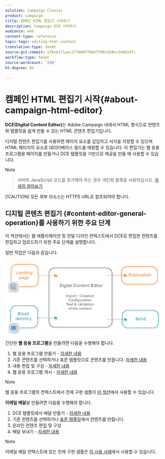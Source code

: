 ```yaml
---
solution: Campaign Classic
product: campaign
title: 캠페인 HTML 편집기 시작하기
description: Campaign DCE 시작하기
audience: web
content-type: reference
topic-tags: editing-html-content
translation-type: tm+mt
source-git-commit: e76eb171aac1f7088ff8647f99c928ec349b24fc
workflow-type: tm+mt
source-wordcount: '256'
ht-degree: 0%

---
```



# 캠페인 HTML 편집기 시작{#about-campaign-html-editor}

**DCE(Digital Content Editor)**&#x200B;는 Adobe Campaign 내에서 HTML 형식으로 컨텐츠와 템플릿을 쉽게 만들 수 있는 HTML 콘텐츠 편집기입니다.

디지털 컨텐츠 편집기를 사용하면 페이지 요소를 삽입하고 서식을 지정할 수 있으며 HTML 페이지의 요소로 데이터베이스 필드를 매핑할 수 있습니다. 이 편집기는 웹 응용 프로그램용 페이지를 만들거나 DCE 템플릿을 기반으로 제공을 만들 때 사용할 수 있습니다.

>[!NOTE]
>>서버측 JavaScript 코드를 추가해야 하는 경우 개인화 블록을 사용하십시오. [자세히 알아보기](../../delivery/using/personalization-blocks.md)
>
>[!CAUTION]
모든 외부 리소스는 HTTPS URL로 참조되어야 합니다.

## 디지털 콘텐츠 편집기 {#content-editor-general-operation}를 사용하기 위한 주요 단계

이 섹션에서는 웹 애플리케이션 및 전달 디자인 컨텍스트에서 DCE로 편집한 컨텐츠를 편집하고 업로드하기 위한 주요 단계를 설명합니다.

일반 작업은 다음과 같습니다.

![](assets/dce_schema.png)

간단한 **웹 응용 프로그램**&#x200B;을 만들려면 다음을 수행해야 합니다.

1. 웹 응용 프로그램 만들기 - [자세한 내용](../../web/using/creating-a-landing-page.md)
1. 기존 콘텐츠를 선택하거나 표준 템플릿으로 콘텐츠를 만듭니다. [자세한 내용](../../web/using/template-management.md)
1. 내용 편집 및 구성 - [자세한 내용](../../web/using/editing-content.md)
1. 웹 응용 프로그램 게시 - [자세한 내용](../../web/using/creating-a-landing-page.md#step-3---publishing-content)

>[!NOTE]
웹 응용 프로그램의 컨텍스트에서 전체 구현 샘플이 [이 섹션](../../web/using/creating-a-landing-page.md)에서 사용할 수 있습니다.

**이메일 배달**&#x200B;을 만들려면 다음을 수행해야 합니다.

1. DCE 템플릿에서 배달 만들기 - [자세한 내용](../../web/using/use-case--creating-an-email-delivery.md)
1. 기존 컨텐츠를 선택하거나 [표준 템플릿](../../web/using/template-management.md)에서 컨텐츠를 만듭니다.
1. 온라인 컨텐츠 편집 및 구성
1. 배달 보내기 - [자세한 내용](../../delivery/using/steps-about-delivery-creation-steps.md)

>[!NOTE]
이메일 배달 컨텍스트에 있는 전체 구현 샘플은 [이 사용 사례](../../web/using/use-case--creating-an-email-delivery.md)에서 사용할 수 있습니다.
